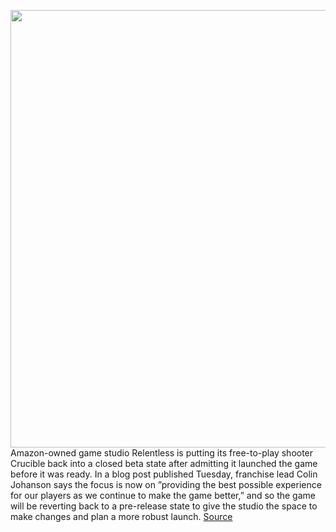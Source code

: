 <img src='https://cdn.vox-cdn.com/thumbor/snC-nf4VgjQ9z2EpX2HXkxwSxws=/0x0:8000x4501/1200x800/filters:focal(3360x1611:4640x2891)/cdn.vox-cdn.com/uploads/chorus_image/image/67001562/amazon_crucible_key_art.0.jpeg' width='700px' /><br/>
Amazon-owned game studio Relentless is putting its free-to-play shooter Crucible back into a closed beta state after admitting it launched the game before it was ready. In a blog post published Tuesday, franchise lead Colin Johanson says the focus is now on ”providing the best possible experience for our players as we continue to make the game better,” and so the game will be reverting back to a pre-release state to give the studio the space to make changes and plan a more robust launch.
<a href='https://www.theverge.com/2020/6/30/21308638/amazon-game-studios-crucible-closed-beta-failure-relentless-studio'> Source <a/>